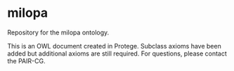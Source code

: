 # milopa
Repository for the milopa ontology.

This is an OWL document created in Protege.
Subclass axioms have been added but additional axioms are still required.
For questions, please contact the PAIR-CG. 

